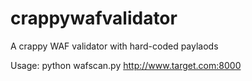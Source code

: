 # crappywafvalidator
A crappy WAF validator with hard-coded paylaods



Usage: python wafscan.py http://www.target.com:8000
